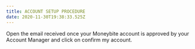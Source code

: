 ```yaml
---
title: ACCOUNT SETUP PROCEDURE
date: 2020-11-30T19:38:33.525Z
---
```

Open the email received once your Moneybite account is approved by your Account Manager and click on confirm my account.